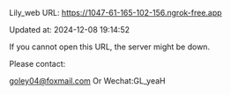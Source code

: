 Lily_web URL: https://1047-61-165-102-156.ngrok-free.app

Updated at: 2024-12-08 19:14:52

If you cannot open this URL, the server might be down.

Please contact: 

goley04@foxmail.com Or Wechat:GL_yeaH